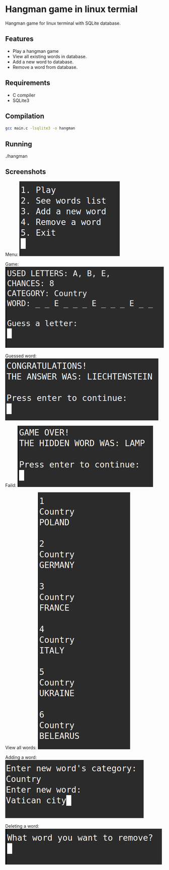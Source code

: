 # Hangman game in linux termial

Hangman game for linux terminal with SQLite database.

## Features

- Play a hangman game
- View all existing words in database.
- Add a new word to database.
- Remove a word from database.

## Requirements

- C compiler
- SQLite3

## Compilation

```bash
gcc main.c -lsqlite3 -o hangman
```

## Running

./hangman

## Screenshots

Menu:
![Menu](screenshots/Menu.png)

Game:
![Game](screenshots/Game.png)

Guessed word:
![Guessed word](screenshots/Success.png)

Faild:
![Faild](screenshots/Failure.png)

View all words:
![All words](screenshots/List.png)

Adding a word:
![Adding a word](screenshots/Add.png)

Deleting a word:
![Deleting a word](screenshots/Delete.png)

